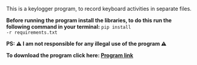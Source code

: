 This is a keylogger program, to record keyboard activities in separate files. 

<strong>Before running the program install the libraries, to do this run the following command in your terminal:</strong>
<code>pip install -r requirements.txt</code>

<strong>PS: ⚠️ I am not responsible for any illegal use of the program ⚠️<strong>

<strong>To download the program click here: <a href="https://portfoliioo.github.io/h/Home/Projects/Programs/Python/Keylogger/keylogger.py" target="_blank" download>Program link</a></strong>
